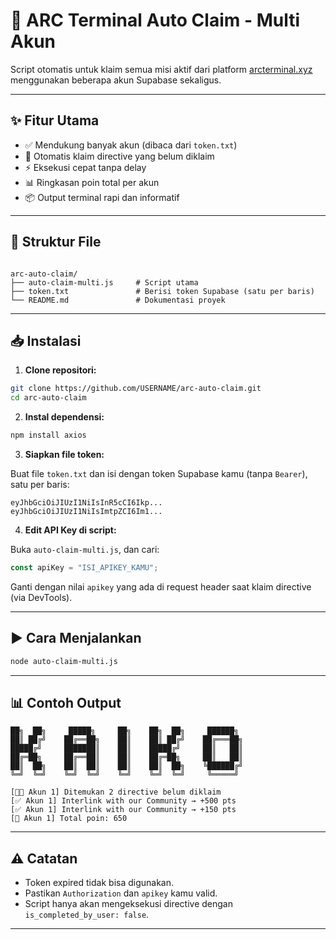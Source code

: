 
# 🔗 ARC Terminal Auto Claim - Multi Akun

Script otomatis untuk klaim semua misi aktif dari platform [arcterminal.xyz](https://arcterminal.xyz/waitlist?ref=FZZ7LT) menggunakan beberapa akun Supabase sekaligus.

---

## ✨ Fitur Utama

- ✅ Mendukung banyak akun (dibaca dari `token.txt`)
- 🔄 Otomatis klaim directive yang belum diklaim
- ⚡ Eksekusi cepat tanpa delay
- 📊 Ringkasan poin total per akun
- 📦 Output terminal rapi dan informatif

---

## 📁 Struktur File

```

arc-auto-claim/
├── auto-claim-multi.js     # Script utama
├── token.txt               # Berisi token Supabase (satu per baris)
└── README.md               # Dokumentasi proyek

````

---

## 📥 Instalasi

1. **Clone repositori:**

```bash
git clone https://github.com/USERNAME/arc-auto-claim.git
cd arc-auto-claim
````

2. **Instal dependensi:**

```bash
npm install axios
```

3. **Siapkan file token:**

Buat file `token.txt` dan isi dengan token Supabase kamu (tanpa `Bearer`), satu per baris:

```
eyJhbGciOiJIUzI1NiIsInR5cCI6Ikp...
eyJhbGciOiJIUzI1NiIsImtpZCI6Im1...
```

4. **Edit API Key di script:**

Buka `auto-claim-multi.js`, dan cari:

```js
const apiKey = "ISI_APIKEY_KAMU";
```

Ganti dengan nilai `apikey` yang ada di request header saat klaim directive (via DevTools).

---

## ▶️ Cara Menjalankan

```bash
node auto-claim-multi.js
```

---

## 📊 Contoh Output

```
██╗  ██╗     █████╗     ██╗    ██╗  ██╗     ██████╗ 
██║ ██╔╝    ██╔══██╗    ██║    ██║ ██╔╝    ██╔═══██╗
█████╔╝     ███████║    ██║    █████╔╝     ██║   ██║
██╔═██╗     ██╔══██║    ██║    ██╔═██╗     ██║   ██║
██║  ██╗    ██║  ██║    ██║    ██║  ██╗    ╚██████╔╝
╚═╝  ╚═╝    ╚═╝  ╚═╝    ╚═╝    ╚═╝  ╚═╝     ╚═════╝ 

[🧑‍🚀 Akun 1] Ditemukan 2 directive belum diklaim
[✅ Akun 1] Interlink with our Community → +500 pts
[✅ Akun 1] Interlink with our Community → +150 pts
[🎯 Akun 1] Total poin: 650
```

---

## ⚠️ Catatan

* Token expired tidak bisa digunakan.
* Pastikan `Authorization` dan `apikey` kamu valid.
* Script hanya akan mengeksekusi directive dengan `is_completed_by_user: false`.

---



